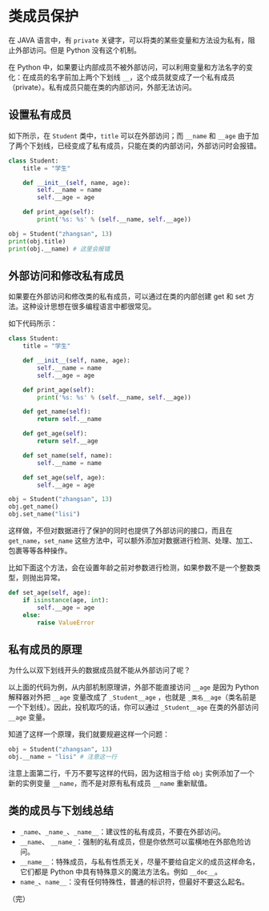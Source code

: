 # 类成员保护

在 JAVA 语言中，有 `private` 关键字，可以将类的某些变量和方法设为私有，阻止外部访问。但是 Python 没有这个机制。

在 Python 中，如果要让内部成员不被外部访问，可以利用变量和方法名字的变化：在成员的名字前加上两个下划线 `__`，这个成员就变成了一个私有成员（private）。私有成员只能在类的内部访问，外部无法访问。

## 设置私有成员

如下所示，在 `Student` 类中，`title` 可以在外部访问；而 `__name` 和 `__age` 由于加了两个下划线，已经变成了私有成员，只能在类的内部访问，外部访问时会报错。

```python
class Student:
    title = "学生"

    def __init__(self, name, age):
        self.__name = name
        self.__age = age

    def print_age(self):
        print('%s: %s' % (self.__name, self.__age))

obj = Student("zhangsan", 13)
print(obj.title)
print(obj.__name) # 这里会报错
```

## 外部访问和修改私有成员

如果要在外部访问和修改类的私有成员，可以通过在类的内部创建 get 和 set 方法。这种设计思想在很多编程语言中都很常见。

如下代码所示：

```python
class Student:
    title = "学生"

    def __init__(self, name, age):
        self.__name = name
        self.__age = age

    def print_age(self):
        print('%s: %s' % (self.__name, self.__age))

    def get_name(self):
        return self.__name

    def get_age(self):
        return self.__age

    def set_name(self, name):
        self.__name = name

    def set_age(self, age):
        self.__age = age

obj = Student("zhangsan", 13)
obj.get_name()
obj.set_name("lisi")
```

这样做，不但对数据进行了保护的同时也提供了外部访问的接口，而且在 `get_name`，`set_name` 这些方法中，可以额外添加对数据进行检测、处理、加工、包裹等等各种操作。

比如下面这个方法，会在设置年龄之前对参数进行检测，如果参数不是一个整数类型，则抛出异常。

```python
def set_age(self, age):
    if isinstance(age, int):
        self.__age = age
    else:
        raise ValueError
```

## 私有成员的原理

为什么以双下划线开头的数据成员就不能从外部访问了呢？

以上面的代码为例，从内部机制原理讲，外部不能直接访问 `__age` 是因为 Python 解释器对外把 `__age` 变量改成了 `_Student__age` ，也就是 `_类名__age`（类名前是一个下划线）。因此，投机取巧的话，你可以通过 `_Student__age` 在类的外部访问 `__age` 变量。

知道了这样一个原理，我们就要规避这样一个问题：

```python
obj = Student("zhangsan", 13)
obj.__name = "lisi" # 注意这一行
```

注意上面第二行，千万不要写这样的代码，因为这相当于给 `obj` 实例添加了一个新的实例变量 `__name`，而不是对原有私有成员 `__name` 重新赋值。

## 类的成员与下划线总结

* `_name`、`_name_`、`_name__`：建议性的私有成员，不要在外部访问。
* `__name`、 `__name_`：强制的私有成员，但是你依然可以蛮横地在外部危险访问。
* `__name__`：特殊成员，与私有性质无关，尽量不要给自定义的成员这样命名，它们都是 Python 中具有特殊意义的魔法方法名。例如 `__doc__`。
* `name_`、`name__`：没有任何特殊性，普通的标识符，但最好不要这么起名。

（完）
